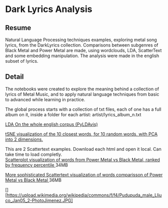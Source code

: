 # Dark Lyrics Analysis

## Resume
Natural Language Processing techniques examples, exploring metal song lyrics, from the DarkLyrics collection.
Comparisons between subgenres of Black Metal and Power Metal are made, using wordclouds, LDA, ScatterText and some embedding manipulation. 
The analysis were made in the english subset of lyrics. 

## Detail 

The notebooks were created to explore the meaning behind a collection of lyrics of Metal Music, and to apply natural language techniques from basic to advanced while learning in practice.

The global process starts with a collection of txt files, each of one has a full album on it, inside a folder for each artist: artist/lyrics_album_n.txt

<a href="http://htmlpreview.github.io/?https://github.com/seba54322/dark_lyrics_analysis/blob/master/new_lda_total_english.html" target="_blank">LDA On the whole english corpus (PyLDAvis)</a>

<a href="https://github.com/seba54322/dark_lyrics_analysis/blob/master/similar_words.png" target="_blank">tSNE visualization of the 10 closest words, for 10 random words, with PCA into 2 dimensions.</a>

This are 2 Scattertext examples. Download each html and open it local. Can take time to load completly. <br>
<a href="https://github.com/seba54322/dark_lyrics_analysis/blob/master/new_power_black_v3_pretty.html" target="_blank">Scatterplot visualization of words from Power Metal vs Black Metal, ranked by frequency percentile </a>34MB

<a href="https://github.com/seba54322/dark_lyrics_analysis/blob/master/power_black_LOPriorvsLog_pretty.html" target="_blank">More sophisticated Scattertext visualization of words comparisson of Power Metal vs Black Metal </a>36MB

[][https://upload.wikimedia.org/wikipedia/commons/f/f4/Pudupuda_male_Lliuco_Jan05_2-PhotoJimenez.JPG]


